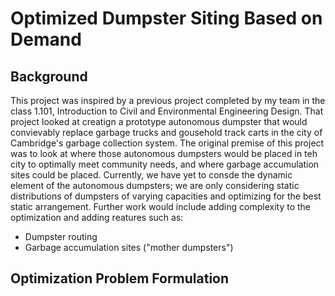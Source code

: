 # Optimized Dumpster Siting Based on Demand

## Background

This project was inspired by a previous project completed by my team in the class 1.101, Introduction to Civil and Environmental Engineering Design. That project looked at creatign a prototype autonomous dumpster that would convievably replace garbage trucks and gousehold track carts in the city of Cambridge's garbage collection system. The original premise of this project was to look at where those autonomous dumpsters would be placed in teh city to optimally meet community needs, and where garbage accumulation sites could be placed. Currently, we have yet to consde the dynamic element of the autonomous dumpsters; we are only considering static distributions of dumpsters of varying capacities and optimizing for the best static arrangement. Further work would include adding complexity to the optimization and adding reatures such as:
- Dumpster routing
- Garbage accumulation sites ("mother dumpsters")

## Optimization Problem Formulation
